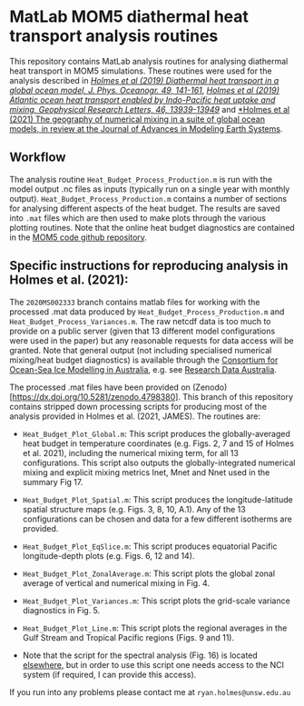 # MatLab MOM5 diathermal heat transport analysis routines

This repository contains MatLab analysis routines for analysing
diathermal heat transport in MOM5 simulations. These routines were
used for the analysis described in [*Holmes et al (2019) Diathermal
heat transport in a global ocean model, J. Phys. Oceanogr. 49,
141-161*](https://doi.org/10.1175/JPO-D-18-0098.1), [*Holmes et al
(2019) Atlantic ocean heat transport enabled by Indo-Pacific heat
uptake and mixing, Geophysical Research Letters, 46,
13939-13949*](https://doi.org/10.1029/2019GL085160) and [*Holmes et al
(2021) The geography of numerical mixing in a suite of global ocean
models, in review at the Journal of Advances in Modeling Earth
Systems](https://www.essoar.org/doi/10.1002/essoar.10504439.1).

## Workflow

The analysis routine `Heat_Budget_Process_Production.m` is run with
the model output .nc files as inputs (typically run on a single year
with monthly output). `Heat_Budget_Process_Production.m` contains a
number of sections for analysing different aspects of the heat
budget. The results are saved into `.mat` files which are then used to
make plots through the various plotting routines. Note that the online
heat budget diagnostics are contained in the [MOM5 code github
repository](https://github.com/mom-ocean/MOM5).

## Specific instructions for reproducing analysis in Holmes et al. (2021):

The `2020MS002333` branch contains matlab files for working with the
processed .mat data produced by `Heat_Budget_Process_Production.m` and
`Heat_Budget_Process_Variances.m`. The raw netcdf data is too much to
provide on a public server (given that 13 different model
configurations were used in the paper) but any reasonable requests for
data access will be granted. Note that general output (not including
specialised numerical mixing/heat budget diagnostics) is available
through the [Consortium for Ocean-Sea Ice Modelling in
Australia](http://cosima.org.au/), e.g. see [Research Data
Australia](https://researchdata.edu.au/cosima-model-output-collection/993052).

The processed .mat files have been provided on
(Zenodo)[https://dx.doi.org/10.5281/zenodo.4798380]. This branch of
this repository contains stripped down processing scripts for
producing most of the analysis provided in Holmes et al. (2021,
JAMES). The routines are:

- `Heat_Budget_Plot_Global.m`: This script produces the
  globally-averaged heat budget in temperature coordinates
  (e.g. Figs. 2, 7 and 15 of Holmes et al. 2021), including the
  numerical mixing term, for all 13 configurations. This script also
  outputs the globally-integrated numerical mixing and explicit mixing
  metrics Inet, Mnet and Nnet used in the summary Fig 17.

- `Heat_Budget_Plot_Spatial.m`: This script produces the
  longitude-latitude spatial structure maps (e.g. Figs. 3, 8, 10,
  A.1). Any of the 13 configurations can be chosen and data for a few
  different isotherms are provided.

- `Heat_Budget_Plot_EqSlice.m`: This script produces equatorial Pacific
  longitude-depth plots (e.g. Figs. 6, 12 and 14).

- `Heat_Budget_Plot_ZonalAverage.m`: This script plots the global zonal
  average of vertical and numerical mixing in Fig. 4.

- `Heat_Budget_Plot_Variances.m`: This script plots the grid-scale
  variance diagnostics in Fig. 5.

- `Heat_Budget_Plot_Line.m`: This script plots the regional averages
  in the Gulf Stream and Tropical Pacific regions (Figs. 9 and 11).

- Note that the script for the spectral analysis (Fig. 16) is located
  [elsewhere](https://github.com/rmholmes/cosima-scripts/blob/master/spectra_simple.ipynb),
  but in order to use this script one needs access to the NCI system
  (if required, I can provide this access).

If you run into any problems please contact me at
`ryan.holmes@unsw.edu.au`


